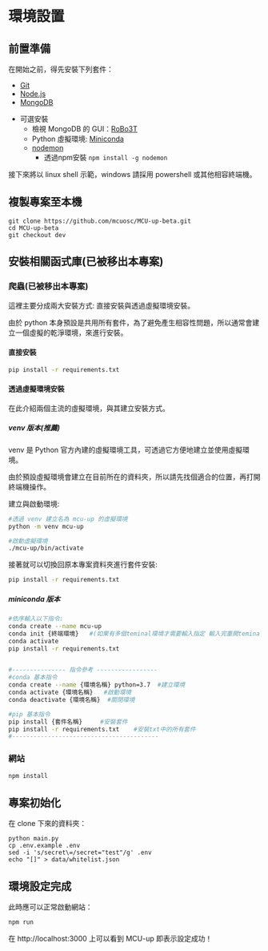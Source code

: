 # 環境設置

## 前置準備
在開始之前，得先安裝下列套件：
- [Git](https://git-scm.com)
- [Node.js](https://nodejs.org/)
- [MongoDB](https://www.mongodb.com)
* 可選安裝
  - 檢視 MongoDB 的 GUI：[RoBo3T](https://robomongo.org/)
  - Python 虛擬環境: [Miniconda](https://docs.conda.io/en/latest/miniconda.html)
  - [nodemon](https://www.npmjs.com/package/nodemon)
      - 透過npm安裝 `npm install -g nodemon`

接下來將以 linux shell 示範，windows 請採用 powershell 或其他相容終端機。

## 複製專案至本機
```shell=
git clone https://github.com/mcuosc/MCU-up-beta.git
cd MCU-up-beta
git checkout dev
```

## 安裝相關函式庫(已被移出本專案)

### 爬蟲(已被移出本專案)
這裡主要分成兩大安裝方式: 直接安裝與透過虛擬環境安裝。

由於 python 本身預設是共用所有套件，為了避免產生相容性問題，所以通常會建立一個虛擬的乾淨環境，來進行安裝。

#### 直接安裝
```sh
pip install -r requirements.txt
```

#### 透過虛擬環境安裝
在此介紹兩個主流的虛擬環境，與其建立安裝方式。

##### venv 版本(推薦)
venv 是 Python 官方內建的虛擬環境工具，可透過它方便地建立並使用虛擬環境。

由於預設虛擬環境會建立在目前所在的資料夾，所以請先找個適合的位置，再打開終端機操作。

建立與啟動環境:
```sh
#透過 venv 建立名為 mcu-up 的虛擬環境
python -m venv mcu-up

#啟動虛擬環境
./mcu-up/bin/activate
```

接著就可以切換回原本專案資料夾進行套件安裝:
```sh
pip install -r requirements.txt
```

##### miniconda 版本
```sh
#依序輸入以下指令:
conda create --name mcu-up
conda init {終端環境}   #(如果有多個teminal環境才需要輸入指定 輸入完重開teminal)
conda activate
pip install -r requirements.txt


#--------------- 指令參考 -----------------
#conda 基本指令
conda create --name {環境名稱} python=3.7  #建立環境
conda activate {環境名稱}   #啟動環境
conda deactivate {環境名稱}  #關閉環境

#pip 基本指令
pip install {套件名稱}     #安裝套件
pip install -r requirements.txt    #安裝txt中的所有套件
#-----------------------------------------
```

### 網站
```sh
npm install
```

## 專案初始化
在 clone 下來的資料夾：
```shell
python main.py
cp .env.example .env
sed -i 's/secret\=/secret="test"/g' .env
echo "[]" > data/whitelist.json
```

## 環境設定完成
此時應可以正常啟動網站：
```sh
npm run
```
在 http://localhost:3000 上可以看到 MCU-up 即表示設定成功！
